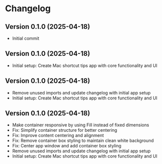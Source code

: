# Changelog

## Version 0.1.0 (2025-04-18)
* Initial commit
## Version 0.1.0 (2025-04-18)
* Initial setup: Create Mac shortcut tips app with core functionality and UI
## Version 0.1.0 (2025-04-18)
* Remove unused imports and update changelog with initial app setup
* Initial setup: Create Mac shortcut tips app with core functionality and UI
## Version 0.1.0 (2025-04-18)
* Make container responsive by using Fill instead of fixed dimensions
* Fix: Simplify container structure for better centering
* Fix: Improve content centering and alignment
* Fix: Remove container box styling to maintain clean white background
* Fix: Center app window and add container box styling
* Remove unused imports and update changelog with initial app setup
* Initial setup: Create Mac shortcut tips app with core functionality and UI